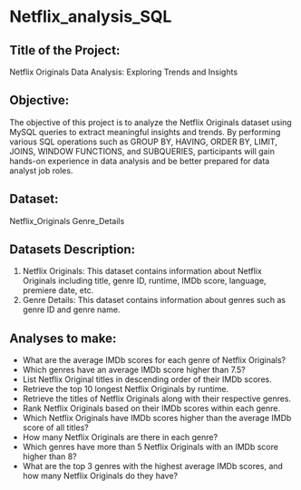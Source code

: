 # Netflix_analysis_SQL

## Title of the Project:
Netflix Originals Data Analysis: Exploring Trends and Insights


## Objective:
The objective of this project is to analyze the Netflix Originals dataset using MySQL queries to extract meaningful insights and trends. By performing various SQL operations such as GROUP BY, HAVING, ORDER BY, LIMIT, JOINS, WINDOW FUNCTIONS, and SUBQUERIES, participants will gain hands-on experience in data analysis and be better prepared for data analyst job roles.

## Dataset:	
Netflix_Originals Genre_Details


## Datasets Description:
1.	Netflix Originals: This dataset contains information about Netflix Originals including title, genre ID, runtime, IMDb score, language, premiere date, etc.
2.	Genre Details: This dataset contains information about genres such as genre ID and genre name.


## Analyses to make:
*	What are the average IMDb scores for each genre of Netflix Originals?
*	Which genres have an average IMDb score higher than 7.5?
*	List Netflix Original titles in descending order of their IMDb scores.
*	Retrieve the top 10 longest Netflix Originals by runtime.
*	Retrieve the titles of Netflix Originals along with their respective genres.
*	Rank Netflix Originals based on their IMDb scores within each genre.
*	Which Netflix Originals have IMDb scores higher than the average IMDb score of all titles?
*	How many Netflix Originals are there in each genre?
*	Which genres have more than 5 Netflix Originals with an IMDb score higher than 8?
*	What are the top 3 genres with the highest average IMDb scores, and how many Netflix Originals do they have?
